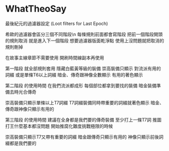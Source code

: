 # WhatTheoSay
最後紀元的過濾器設定 (Loot filters for Last Epoch)

希歐的過濾器會區分三個不同階段\n
每條規則前面都會寫階段
把前一個階段開頭的規則取消
就是進入下一個階段
想要過濾器版面乾淨點
使用上沒問題就把取消的規則刪掉

在故事主線章節不需要使用
開刷時間線副本再使用

第一階段 就全部規則套用
隱藏白藍黃等級的裝備
崇高裝備只顯示
對流派有用的詞綴
或是單條T6以上詞綴
暗金、傳奇跟神像全數顯示
有用的著色顯示

第二階段 的使用時間
在我們流派都成形
每個部位都拿到要找的裝備
暗金裝備準備去時光合傳奇

崇高裝備只顯示單條以上T7詞綴
T7詞綴裝備同時帶重要的詞綴就著色顯示
暗金、傳奇跟神像只顯示有用的

第三階段 的使用時間
建議在全身都是我們要的傳奇裝備
至少打上一條T7詞
推圖打王什麼基本都沒問題
開始推腐化難度挑戰極限的時候

崇高裝備只顯示T7又帶有重要的詞綴
暗金跟傳奇只顯示有用的
神像只顯示前後詞綴都是我們要的
